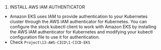 1. INSTALL AWS IAM AUTHENTICATOR
- Amazon EKS uses IAM to provide authentication to your Kubernetes cluster through the AWS IAM authenticator for Kubernetes. You can configure the stock kubectl client to work with Amazon EKS by installing the AWS IAM authenticator for Kubernetes and modifying your kubectl configuration file to use it for authentication.
- Check `Project\13-AWS-CICD\1-CICD-EKS`
